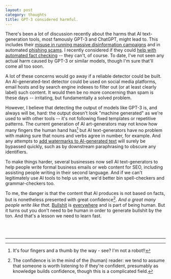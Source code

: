 ```yaml
---
layout: post
category: thoughts
title: GPT-3 considered harmful. 
---
```


There's been a lot of discussion recently about the harms that AI text-generation tools, most famously GPT-3 and ChatGPT, might lead to. This includes their [misuse in running massive disinformation campaigns](https://openai.com/blog/forecasting-misuse/) and in automated [phishing scams](https://www.csoonline.com/article/3685368/study-shows-attackers-can-use-chatgpt-to-significantly-enhance-phishing-and-bec-scams.html). I recently considered if they could [help with automated fact checking](https://dcorney.com/thoughts/2022/12/09/inevitable-gpt3-post.html) -- they can't, of course. To date, I've not seen any actual harm caused by GPT-3 or similar models, though I'm sure that'll come all too soon.

A lot of these concerns would go away if a reliable detector could be built. An AI-generated-text detector could be used on social media platforms, email hosts and by search engine indexes to filter out (or at least clearly label) such content. It would then be no more concerning than spam is these days -- irritating, but fundamentally a solved problem.

However, I believe that detecting the output of models like GPT-3 is, and always will be, hard: the output doesn't look "machine generated" as we're used to with other tools -- it's not following fixed templates or repetitive patterns. The current generation of AI art-generators may not know how many fingers the human hand has[^1] but AI text-generators have no problem with making sure that nouns and verbs agree in number, for example. And any attempts to [add watermarks to AI-generated text](https://www.newscientist.com/article/2350655-openai-is-developing-a-watermark-to-identify-work-from-its-gpt-text-ai/) will surely be bypassed quickly, such as by downstream paraphrasing to obscure any identifiers.

To make things harder, several businesses now sell AI text-generators to help people write formal business emails or web content for SEO, including assisting people writing in their second language. And if we can't legitimately use AI tools to help us write, we'd better bin spell-checkers and grammar-checkers too. 

To me, the danger is that the content that AI produces is not based on facts, but is nonetheless presented with great confidence[^2]. <i>And a great many people write like that.</i>  [Bullshit](https://press.princeton.edu/books/hardcover/9780691122946/on-bullshit) is [everywhere](https://www.bitebackpublishing.com/books/post-truth) and is part of being human. But it turns out you don't need to be human in order to generate bullshit by the ton. And that's a lesson we need to learn fast.

<br>
<br>


----
[^1]: It's four fingers and a thumb by the way - see? I'm not a robot!!
[^2]: The confidence is in the mind of the (human) reader: we tend to assume that someone is worth listening to if they're confident, presumably as knowledge builds confidence, though this is a complicated field. 

